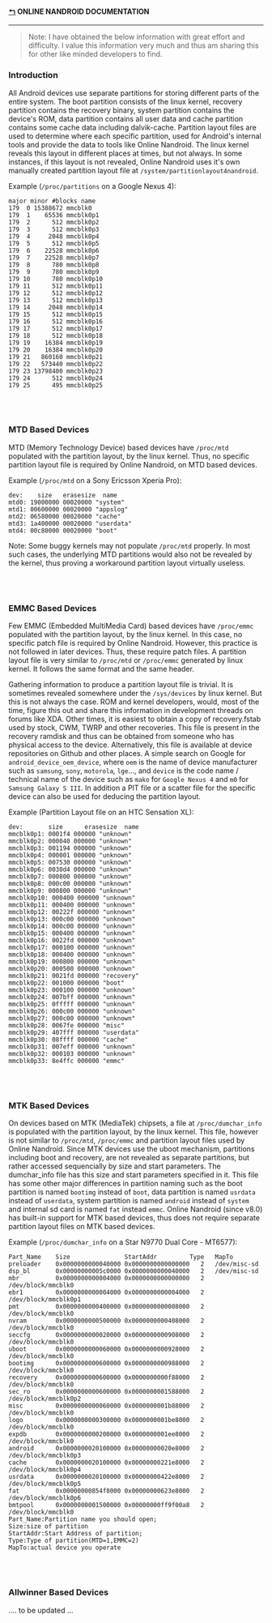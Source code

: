 #### [↰](README.md) ONLINE NANDROID DOCUMENTATION

---

> Note: I have obtained the below information with great effort and difficulty. I value this information very much and thus am sharing this for other like minded developers to find.

### Introduction
All Android devices use separate partitions for storing different parts of the entire system. The boot partition consists of the linux kernel, recovery partition contains the recovery binary, system partition contains the device's ROM, data partition contains all user data and cache partition contains some cache data including dalvik-cache.
Partition layout files are used to determine where each specific partition, used for Android's internal tools and provide the data to tools like Online Nandroid. The linux kernel reveals this layout in different places at times, but not always. In some instances, if this layout is not revealed, Online Nandroid uses it's own manually created partition layout file at `/system/partitionlayout4nandroid`.

Example (`/proc/partitions` on a Google Nexus 4):
```none
major minor #blocks name
179  0 15388672 mmcblk0
179  1    65536 mmcblk0p1
179  2      512 mmcblk0p2
179  3      512 mmcblk0p3
179  4     2048 mmcblk0p4
179  5      512 mmcblk0p5
179  6    22528 mmcblk0p6
179  7    22528 mmcblk0p7
179  8      780 mmcblk0p8
179  9      780 mmcblk0p9
179 10      780 mmcblk0p10
179 11      512 mmcblk0p11
179 12      512 mmcblk0p12
179 13      512 mmcblk0p13
179 14     2048 mmcblk0p14
179 15      512 mmcblk0p15
179 16      512 mmcblk0p16
179 17      512 mmcblk0p17
179 18      512 mmcblk0p18
179 19    16384 mmcblk0p19
179 20    16384 mmcblk0p20
179 21   860160 mmcblk0p21
179 22   573440 mmcblk0p22
179 23 13798400 mmcblk0p23
179 24      512 mmcblk0p24
179 25      495 mmcblk0p25
```

<br /><br />

### MTD Based Devices
MTD (Memory Technology Device) based devices have `/proc/mtd` populated with the partition layout, by the linux kernel. Thus, no specific partition layout file is required by Online Nandroid, on MTD based devices.

Example (`/proc/mtd` on a Sony Ericsson Xperia Pro):
```none
dev:    size   erasesize  name
mtd0: 19000000 00020000 "system"
mtd1: 00600000 00020000 "appslog"
mtd2: 06580000 00020000 "cache"
mtd3: 1a400000 00020000 "userdata"
mtd4: 00c80000 00020000 "boot"
```

Note: Some buggy kernels may not populate `/proc/mtd` properly. In most such cases, the underlying MTD partitions would also not be revealed by the kernel, thus proving a workaround partition layout virtually useless.

<br /><br />

### EMMC Based Devices
Few EMMC (Embedded MultiMedia Card) based devices have `/proc/emmc` populated with the partition layout, by the linux kernel. In this case, no specific patch file is required by Online Nandroid. However, this practice is not followed in later devices. Thus, these require patch files. A partition layout file is very similar to `/proc/mtd` or `/proc/emmc` generated by linux kernel. It follows the same format and the same header.

Gathering information to produce a partition layout file is trivial. It is sometimes revealed somewhere under the `/sys/devices` by linux kernel. But this is not always the case. ROM and kernel developers, would, most of the time, figure this out and share this information in development threads on forums like XDA. Other times, it is easiest to obtain a copy of recovery.fstab used by stock, CWM, TWRP and other recoveries. This file is present in the recovery ramdisk and thus can be obtained from someone who has physical access to the device. Alternatively, this file is available at device repositories on Github and other places. A simple search on Google for `android_device_oem_device`, where `oem` is the name of device manufacturer such as `samsung`, `sony`, `motorola`, `lge`..., and `device` is the code name / technical name of the device such as `mako` for `Google Nexus 4` and `m0` for `Samsung Galaxy S III`.
In addition a PIT file or a scatter file for the specific device can also be used for deducing the partition layout.

Example (Partition Layout file on an HTC Sensation XL):
```none
dev:       size      erasesize  name
mmcblk0p1: 0001f4 000000 "unknown"
mmcblk0p2: 000040 000000 "unknown"
mmcblk0p3: 001194 000000 "unknown"
mmcblk0p4: 000001 000000 "unknown"
mmcblk0p5: 007530 000000 "unknown"
mmcblk0p6: 0030d4 000000 "unknown"
mmcblk0p7: 000800 000000 "unknown"
mmcblk0p8: 000c00 000000 "unknown"
mmcblk0p9: 000800 000000 "unknown"
mmcblk0p10: 000400 000000 "unknown"
mmcblk0p11: 000400 000000 "unknown"
mmcblk0p12: 00222f 000000 "unknown"
mmcblk0p13: 000c00 000000 "unknown"
mmcblk0p14: 000c00 000000 "unknown"
mmcblk0p15: 000400 000000 "unknown"
mmcblk0p16: 0022fd 000000 "unknown"
mmcblk0p17: 000100 000000 "unknown"
mmcblk0p18: 000400 000000 "unknown"
mmcblk0p19: 000800 000000 "unknown"
mmcblk0p20: 000500 000000 "unknown"
mmcblk0p21: 0021fd 000000 "recovery"
mmcblk0p22: 001000 000000 "boot"
mmcblk0p23: 000100 000000 "unknown"
mmcblk0p24: 007bff 000000 "unknown"
mmcblk0p25: 0fffff 000000 "unknown"
mmcblk0p26: 000c00 000000 "unknown"
mmcblk0p27: 000c00 000000 "unknown"
mmcblk0p28: 0067fe 000000 "misc"
mmcblk0p29: 407fff 000000 "userdata"
mmcblk0p30: 08ffff 000000 "cache"
mmcblk0p31: 007eff 000000 "unknown"
mmcblk0p32: 000103 000000 "unknown"
mmcblk0p33: 8e4ffc 000000 "emmc"
```

<br /><br />

### MTK Based Devices
On devices based on MTK (MediaTek) chipsets, a file at `/proc/dumchar_info` is populated with the partition layout, by the linux kernel. This file, however is not similar to `/proc/mtd`, `/proc/emmc` and partition layout files used by Online Nandroid. Since MTK devices use the uboot mechanism, partitions including boot and recovery, are not revealed as separate partitions, but rather accessed sequencially by size and start parameters. The dumchar_info file has this size and start parameters specified in it. This file has some other major differences in partition naming such as the boot partition is named `bootimg` instead of `boot`, data partition is named `usrdata` instead of `userdata`, system partition is named `android` instead of `system` and internal sd card is named `fat` instead `emmc`.
Online Nandroid (since v8.0) has built-in support for MTK based devices, thus does not require separate partition layout files on MTK based devices.

Example (`/proc/dumchar_info` on a Star N9770 Dual Core - MT6577):
```none
Part_Name    Size               StartAddr         Type   MapTo
preloader    0x0000000000040000 0x0000000000000000   2   /dev/misc-sd
dsp_bl       0x00000000005c0000 0x0000000000040000   2   /dev/misc-sd
mbr          0x0000000000004000 0x0000000000000000   2   /dev/block/mmcblk0
ebr1         0x0000000000004000 0x0000000000004000   2   /dev/block/mmcblk0p1
pmt          0x0000000000400000 0x0000000000008000   2   /dev/block/mmcblk0
nvram        0x0000000000500000 0x0000000000408000   2   /dev/block/mmcblk0
seccfg       0x0000000000020000 0x0000000000908000   2   /dev/block/mmcblk0
uboot        0x0000000000060000 0x0000000000928000   2   /dev/block/mmcblk0
bootimg      0x0000000000600000 0x0000000000988000   2   /dev/block/mmcblk0
recovery     0x0000000000600000 0x0000000000f88000   2   /dev/block/mmcblk0
sec_ro       0x0000000000600000 0x0000000001588000   2   /dev/block/mmcblk0p2
misc         0x0000000000060000 0x0000000001b88000   2   /dev/block/mmcblk0
logo         0x0000000000300000 0x0000000001be8000   2   /dev/block/mmcblk0
expdb        0x0000000000200000 0x0000000001ee8000   2   /dev/block/mmcblk0
android      0x0000000020100000 0x00000000020e8000   2   /dev/block/mmcblk0p3
cache        0x0000000020100000 0x00000000221e8000   2   /dev/block/mmcblk0p4
usrdata      0x0000000020100000 0x00000000422e8000   2   /dev/block/mmcblk0p5
fat          0x00000000854f8000 0x00000000623e8000   2   /dev/block/mmcblk0p6
bmtpool      0x0000000001500000 0x00000000ff9f00a8   2   /dev/block/mmcblk0
Part_Name:Partition name you should open;
Size:size of partition
StartAddr:Start Address of partition;
Type:Type of partition(MTD=1,EMMC=2)
MapTo:actual device you operate
```

<br /><br />

### Allwinner Based Devices
.... to be updated ...